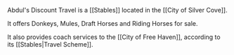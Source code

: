Abdul's Discount Travel is a [[Stables]] located in the [[City of Silver Cove]].

It offers Donkeys, Mules, Draft Horses and Riding Horses for sale.

It also provides coach services to the [[City of Free Haven]], according to its [[Stables|Travel Scheme]].